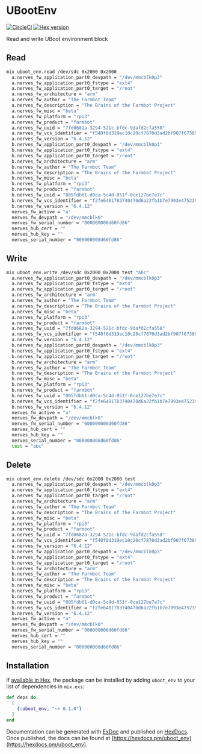 # UBootEnv

[![CircleCI](https://circleci.com/gh/nerves-project/uboot_env.svg?style=svg)](https://circleci.com/gh/nerves-project/uboot_env)
[![Hex version](https://img.shields.io/hexpm/v/uboot_env.svg "Hex version")](https://hex.pm/packages/uboot_env)

Read and write UBoot environment block

## Read

```bash
mix uboot_env.read /dev/sdc 0x2000 0x2000
  a.nerves_fw_application_part0_devpath = "/dev/mmcblk0p3"
  a.nerves_fw_application_part0_fstype = "ext4"
  a.nerves_fw_application_part0_target = "/root"
  a.nerves_fw_architecture = "arm"
  a.nerves_fw_author = "The Farmbot Team"
  a.nerves_fw_description = "The Brains of the Farmbot Project"
  a.nerves_fw_misc = "beta"
  a.nerves_fw_platform = "rpi3"
  a.nerves_fw_product = "farmbot"
  a.nerves_fw_uuid = "7fd0682a-3294-521c-bfdc-9dafd2cfa558"
  a.nerves_fw_vcs_identifier = "f540f8d319ec10c20cf7870d3ad2bf907f67389d"
  a.nerves_fw_version = "6.4.12"
  b.nerves_fw_application_part0_devpath = "/dev/mmcblk0p3"
  b.nerves_fw_application_part0_fstype = "ext4"
  b.nerves_fw_application_part0_target = "/root"
  b.nerves_fw_architecture = "arm"
  b.nerves_fw_author = "The Farmbot Team"
  b.nerves_fw_description = "The Brains of the Farmbot Project"
  b.nerves_fw_misc = "beta"
  b.nerves_fw_platform = "rpi3"
  b.nerves_fw_product = "farmbot"
  b.nerves_fw_uuid = "005fdb61-d0ca-5c4d-051f-0ce127be7e7c"
  b.nerves_fw_vcs_identifier = "f2fe6481783740470d6a22fb1b7e7993e475239f"
  b.nerves_fw_version = "6.4.12"
  nerves_fw_active = "a"
  nerves_fw_devpath = "/dev/mmcblk0"
  nerves_fw_serial_number = "000000008d60fd86"
  nerves_hub_cert = ""
  nerves_hub_key = ""
  nerves_serial_number = "000000008d60fd86"
```

## Write

```bash
mix uboot_env.write /dev/sdc 0x2000 0x2000 test "abc"
  a.nerves_fw_application_part0_devpath = "/dev/mmcblk0p3"
  a.nerves_fw_application_part0_fstype = "ext4"
  a.nerves_fw_application_part0_target = "/root"
  a.nerves_fw_architecture = "arm"
  a.nerves_fw_author = "The Farmbot Team"
  a.nerves_fw_description = "The Brains of the Farmbot Project"
  a.nerves_fw_misc = "beta"
  a.nerves_fw_platform = "rpi3"
  a.nerves_fw_product = "farmbot"
  a.nerves_fw_uuid = "7fd0682a-3294-521c-bfdc-9dafd2cfa558"
  a.nerves_fw_vcs_identifier = "f540f8d319ec10c20cf7870d3ad2bf907f67389d"
  a.nerves_fw_version = "6.4.12"
  b.nerves_fw_application_part0_devpath = "/dev/mmcblk0p3"
  b.nerves_fw_application_part0_fstype = "ext4"
  b.nerves_fw_application_part0_target = "/root"
  b.nerves_fw_architecture = "arm"
  b.nerves_fw_author = "The Farmbot Team"
  b.nerves_fw_description = "The Brains of the Farmbot Project"
  b.nerves_fw_misc = "beta"
  b.nerves_fw_platform = "rpi3"
  b.nerves_fw_product = "farmbot"
  b.nerves_fw_uuid = "005fdb61-d0ca-5c4d-051f-0ce127be7e7c"
  b.nerves_fw_vcs_identifier = "f2fe6481783740470d6a22fb1b7e7993e475239f"
  b.nerves_fw_version = "6.4.12"
  nerves_fw_active = "a"
  nerves_fw_devpath = "/dev/mmcblk0"
  nerves_fw_serial_number = "000000008d60fd86"
  nerves_hub_cert = ""
  nerves_hub_key = ""
  nerves_serial_number = "000000008d60fd86"
  test = "abc"
```

## Delete

```bash
mix uboot_env.delete /dev/sdc 0x2000 0x2000 test
  a.nerves_fw_application_part0_devpath = "/dev/mmcblk0p3"
  a.nerves_fw_application_part0_fstype = "ext4"
  a.nerves_fw_application_part0_target = "/root"
  a.nerves_fw_architecture = "arm"
  a.nerves_fw_author = "The Farmbot Team"
  a.nerves_fw_description = "The Brains of the Farmbot Project"
  a.nerves_fw_misc = "beta"
  a.nerves_fw_platform = "rpi3"
  a.nerves_fw_product = "farmbot"
  a.nerves_fw_uuid = "7fd0682a-3294-521c-bfdc-9dafd2cfa558"
  a.nerves_fw_vcs_identifier = "f540f8d319ec10c20cf7870d3ad2bf907f67389d"
  a.nerves_fw_version = "6.4.12"
  b.nerves_fw_application_part0_devpath = "/dev/mmcblk0p3"
  b.nerves_fw_application_part0_fstype = "ext4"
  b.nerves_fw_application_part0_target = "/root"
  b.nerves_fw_architecture = "arm"
  b.nerves_fw_author = "The Farmbot Team"
  b.nerves_fw_description = "The Brains of the Farmbot Project"
  b.nerves_fw_misc = "beta"
  b.nerves_fw_platform = "rpi3"
  b.nerves_fw_product = "farmbot"
  b.nerves_fw_uuid = "005fdb61-d0ca-5c4d-051f-0ce127be7e7c"
  b.nerves_fw_vcs_identifier = "f2fe6481783740470d6a22fb1b7e7993e475239f"
  b.nerves_fw_version = "6.4.12"
  nerves_fw_active = "a"
  nerves_fw_devpath = "/dev/mmcblk0"
  nerves_fw_serial_number = "000000008d60fd86"
  nerves_hub_cert = ""
  nerves_hub_key = ""
  nerves_serial_number = "000000008d60fd86"
```

## Installation

If [available in Hex](https://hex.pm/docs/publish), the package can be installed
by adding `uboot_env` to your list of dependencies in `mix.exs`:

```elixir
def deps do
  [
    {:uboot_env, "~> 0.1.0"}
  ]
end
```

Documentation can be generated with [ExDoc](https://github.com/elixir-lang/ex_doc)
and published on [HexDocs](https://hexdocs.pm). Once published, the docs can
be found at [https://hexdocs.pm/uboot_env](https://hexdocs.pm/uboot_env).

